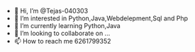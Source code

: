 - 👋 Hi, I’m @Tejas-040303
- 👀 I’m interested in Python,Java,Webdelepment,Sql and Php
- 🌱 I’m currently learning Python,Java
- 💞️ I’m looking to collaborate on ...
- 📫 How to reach me 6261799352

<!---
Tejas-040303/Tejas-040303 is a ✨ special ✨ repository because its `README.md` (this file) appears on your GitHub profile.
You can click the Preview link to take a look at your changes.
--->
